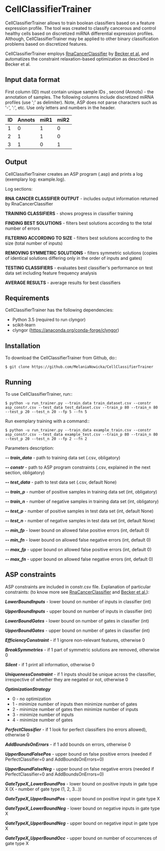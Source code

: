 # CellClassifierTrainer

CellClassifierTrainer allows to train boolean classifiers based on a feature expression profile. The tool was created to
classify cancerous and control healthy cells based on discretized miRNA differential expression profiles. Although,
CellClassifierTrainer may be applied to other binary classification problems based on discretized features.

CellClassifierTrainer employs [RnaCancerClassifier](https://github.com/hklarner/RnaCancerClassifier)
by [Becker et al.](https://www.frontiersin.org/articles/10.3389/fbioe.2018.00070/full) and automatizes the constraint
relaxation-based optimization as described in Becker et al.

## Input data format

First column (ID) must contain unique sample IDs , second (Annots) - the annotation of samples.
The following columns include discretized miRNA profiles (use ';' as delimiter). Note, ASP does 
not parse characters such as '-', ':', etc. Use only letters and numbers in the header. 

| ID | Annots | miR1 | miR2 |
| -- | ------ | ---- | ---- |
| 1 | 0 | 1 | 0 |
| 2 | 1 | 1 | 0 |
| 3 | 1 | 0 | 1 |


## Output

CellClassifierTrainer creates an ASP program (.asp) and prints a log (exemplary log: example.log).

Log sections:

**RNA CANCER CLASSIFIER OUTPUT** - includes output information returned by RnaCancerClassifier

**TRAINING CLASSIFIERS** - shows progress in classifier training

**FINDING BEST SOLUTIONS** - filters best solutions according to the total number of errors

**FILTERING ACCORDING TO SIZE** - filters best solutions according to the size (total number of inputs)

**REMOVING SYMMETRIC SOLUTIONS** - filters symmetric solutions (copies of identical solutions differing only in 
the order of inputs and gates)

**TESTING CLASSIFIERS** - evaluates best classifier's performance on test data set including feature frequency analysis

**AVERAGE RESULTS** - average results for best classifiers


## Requirements

CellClassifierTrainer has the following dependencies:

- Python 3.5 (required to run clyngor)
- scikit-learn
- clyngor (https://anaconda.org/conda-forge/clyngor)


## Installation

To download the CellClassifierTrainer from Github, do::

    $ git clone https://github.com/MelaniaNowicka/CellClassifierTrainer


## Running

To use CellClassifierTrainer, run::

    $ python -u run_trainer.py --train_data train_dataset.csv --constr asp_constr.csv --test_data test_dataset.csv --train_p 80 --train_n 80 --test_p 20 --test_n 20 --fp 5 --fn 5


Run exemplary training with a command::

    $ python -u run_trainer.py --train_data example_train.csv --constr asp_constr.csv --test_data example_test.csv --train_p 80 --train_n 80 --test_p 20 --test_n 20 --fp 2 --fn 2

Parameters description:

***-- train_data*** - path to training data set (.csv, obligatory)

***-- constr*** - path to ASP program constraints (.csv, explained in the next section, obligatory)

***-- test_data*** - path to test data set (.csv, default None)

***-- train_p*** - number of positive samples in training data set (int, obligatory)

***-- train_n*** - number of negative samples in training data set (int, obligatory)

***-- test_p*** - number of positive samples in test data set (int, default None)

***-- test_n*** - number of negative samples in test data set (int, default None)

***-- min_fp*** - lower bound on allowed false positive errors (int, default 0)

***-- min_fn*** - lower bound on allowed false negative errors (int, default 0)

***-- max_fp*** - upper bound on allowed false positive errors (int, default 0)

***-- max_fn*** - upper bound on allowed false negative errors (int, default 0)

## ASP constraints

ASP constraints are included in constr.csv file. Explanation of particular constraints:
(to know more see [RnaCancerClassifier](https://github.com/hklarner/RnaCancerClassifier)
and [Becker et al.](https://www.frontiersin.org/articles/10.3389/fbioe.2018.00070/full)):

***LowerBoundInputs*** - lower bound on number of inputs in classifier (int)

***UpperBoundInputs*** - upper bound on number of inputs in classifier (int)

***LowerBoundGates*** - lower bound on number of gates in classifier (int)

***UpperBoundGates*** - upper bound on number of gates in classifier (int)

***EfficiencyConstraint*** - if 1 ignore non-relevant features, otherwise 0

***BreakSymmetries*** - if 1 part of symmetric solutions are removed, otherwise 0

***Silent*** - if 1 print all information, otherwise 0

***UniquenessConstraint*** - if 1 inputs should be unique across the classifier, irrespective of whether they are negated or not, otherwise 0

***OptimizationStrategy***
* 0 - no optimization
* 1 - minimize number of inputs then minimize number of gates
* 2 - minimize number of gates then minimize number of inputs
* 3 - minimize number of inputs
* 4 - minimize number of gates

***PerfectClassifier*** - if 1 look for perfect classifiers (no errors allowed), otherwise 0

***AddBoundsOnErrors*** - if 1 add bounds on errors, otherwise 0

***UpperBoundFalsePos*** - upper bound on false positive errors (needed if PerfectClassifier=0 and AddBoundsOnErrors=0)

***UpperBoundFalseNeg*** - upper bound on false negative errors (needed if PerfectClassifier=0 and AddBoundsOnErrors=0)

***GateTypeX_LowerBoundPos*** - lower bound on positive inputs in gate type X (X - number of gate type (1, 2, 3...))

***GateTypeX_UpperBoundPos*** - upper bound on positive input in gate type X

***GateTypeX_LowerBoundNeg*** - lower bound on negative inputs in gate type X

***GateTypeX_UpperBoundNeg*** - upper bound on negative input in gate type X

***GateTypeX_UpperBoundOcc*** - upper bound on number of occurrences of gate type X

